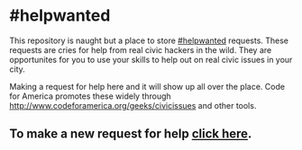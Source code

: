 # #helpwanted

This repository is naught but a place to store [#helpwanted](https://github.com/codeforamerica/helpwanted/labels/help%20wanted) requests. These requests are cries for help from real civic hackers in the wild. They are opportunites for you to use your skills to help out on real civic issues in your city.

Making a request for help here and it will show up all over the place. Code for America promotes these widely through http://www.codeforamerica.org/geeks/civicissues and other tools.

## To make a new request for help [click here](https://github.com/codeforamerica/helpwanted/issues/new?title=Description+of+the+help+wanted&labels=help+wanted).